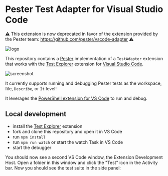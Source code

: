 # Pester Test Adapter for Visual Studio Code

:warning: This extension is now deprecated in favor of the extension provided by the Pester team: https://github.com/pester/vscode-adapter :warning:

![logo](img/test-explorer-pester.png)

This repository contains a [Pester](https://github.com/Pester/Pester) implementation of a `TestAdapter` extension that works with the
[Test Explorer](https://marketplace.visualstudio.com/items?itemName=hbenl.vscode-test-explorer) extension for [Visual Studio Code](http://code.visualstudio.com/).

![screenshot](https://user-images.githubusercontent.com/2644648/83358111-12570900-a326-11ea-9a0e-d1449f824fbe.png)

It currently supports running and debugging Pester tests as the workspace, file, `Describe`, or `It` level!

It leverages the [PowerShell extension for VS Code](https://github.com/PowerShell/vscode-powershell) to run and debug.

## Local development

* install the [Test Explorer](https://marketplace.visualstudio.com/items?itemName=hbenl.vscode-test-explorer) extension
* fork and clone this repository and open it in VS Code
* run `npm install`
* run `npm run watch` or start the watch Task in VS Code
* start the debugger

You should now see a second VS Code window, the Extension Development Host.
Open a folder in this window and click the "Test" icon in the Activity bar.
Now you should see the test suite in the side panel:
